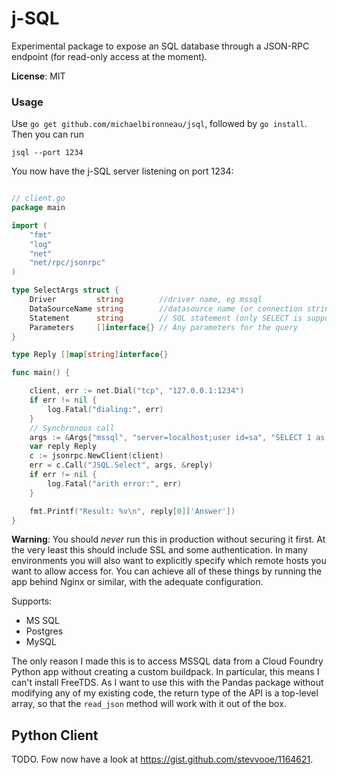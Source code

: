 # j-SQL

Experimental package to expose an SQL database through a JSON-RPC endpoint (for read-only access at the moment).

**License**: MIT

### Usage
Use `go get github.com/michaelbironneau/jsql`, followed by `go install`. Then you can run

```
jsql --port 1234
```

You now have the j-SQL server listening on port 1234:

```go

// client.go
package main

import (
	"fmt"
	"log"
	"net"
	"net/rpc/jsonrpc"
)

type SelectArgs struct {
	Driver         string        //driver name, eg mssql
	DataSourceName string        //datasource name (or connection string). see driver documentation
	Statement      string        // SQL statement (only SELECT is supported for now)
	Parameters     []interface{} // Any parameters for the query
}

type Reply []map[string]interface{}

func main() {

	client, err := net.Dial("tcp", "127.0.0.1:1234")
	if err != nil {
		log.Fatal("dialing:", err)
	}
	// Synchronous call
	args := &Args{"mssql", "server=localhost;user id=sa", "SELECT 1 as 'Answer'"}
	var reply Reply
	c := jsonrpc.NewClient(client)
	err = c.Call("JSQL.Select", args, &reply)
	if err != nil {
		log.Fatal("arith error:", err)
	}

	fmt.Printf("Result: %v\n", reply[0]['Answer'])
}

```


**Warning**: You should *never* run this in production without securing it first. At the very least this should include SSL and some authentication. In many environments you will also want to explicitly specify which remote hosts you want to allow access for. You can achieve all of these things by running the app behind Nginx or similar, with the adequate configuration.

Supports:

* MS SQL
* Postgres
* MySQL

The only reason I made this is to access MSSQL data from a Cloud Foundry Python app without creating a custom buildpack. In particular, this means I can't install FreeTDS. As I want to use this with the Pandas package without modifying any of my existing code, the return type of the API is a top-level array, so that the `read_json` method will work with it out of the box. 

## Python Client

TODO. Fow now have a look at https://gist.github.com/stevvooe/1164621.